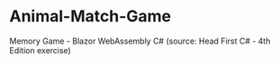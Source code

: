 # Animal-Match-Game
Memory Game - Blazor WebAssembly C# (source: Head First C# - 4th Edition exercise)
